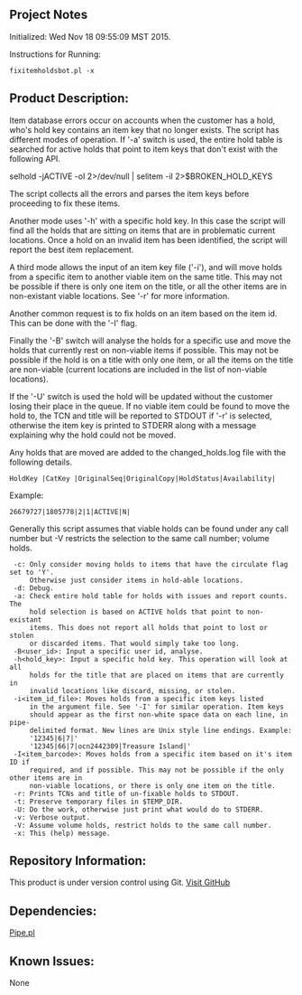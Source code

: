 Project Notes
-------------
Initialized: Wed Nov 18 09:55:09 MST 2015.

Instructions for Running:
```
fixitemholdsbot.pl -x
```

Product Description:
--------------------
Item database errors occur on accounts when the customer has a hold, who's 
hold key contains an item key that no longer exists. The script has
different modes of operation. If '-a' switch is used, the entire hold table
is searched for active holds that point to item keys that don't exist with
the following API.

 selhold -jACTIVE -oI 2>/dev/null | selitem -iI  2>$BROKEN_HOLD_KEYS 
 
The script collects all the errors and parses the item keys before proceeding
to fix these items.

Another mode uses '-h' with a specific hold key. In this case the script
will find all the holds that are sitting on items that are in problematic 
current locations. Once a hold on an invalid item has been identified, the
script will report the best item replacement. 

A third mode allows the input of an item key file ('-i'), and will move holds from
a specific item to another viable item on the same title. This may not be possible
if there is only one item on the title, or all the other items are in non-existant
viable locations. See '-r' for more information.

Another common request is to fix holds on an item based on the item id. This
can be done with the '-I' flag.

Finally the '-B' switch will analyse the holds for a specific use and move the
holds that currently rest on non-viable items if possible. This may not be 
possible if the hold is on a title with only one item, or all the items on 
the title are non-viable (current locations are included in the list of 
non-viable locations).

If the '-U' switch is used the hold will be updated without the customer
losing their place in the queue. If no viable item could be found to move 
the hold to, the TCN and title will be reported to STDOUT if '-r' is selected, 
otherwise the item key is printed to STDERR along with a message explaining 
why the hold could not be moved.

Any holds that are moved are added to the changed_holds.log file with the following details.
```
HoldKey |CatKey |OriginalSeq|OriginalCopy|HoldStatus|Availability|
```
Example:
```
26679727|1805778|2|1|ACTIVE|N|
```
Generally this script assumes that viable holds can be found under any call
number but -V restricts the selection to the same call number; volume holds.

```
 -c: Only consider moving holds to items that have the circulate flag set to 'Y'.
     Otherwise just consider items in hold-able locations. 
 -d: Debug.
 -a: Check entire hold table for holds with issues and report counts. The 
     hold selection is based on ACTIVE holds that point to non-existant 
     items. This does not report all holds that point to lost or stolen
     or discarded items. That would simply take too long.
 -B<user_id>: Input a specific user id, analyse.
 -h<hold_key>: Input a specific hold key. This operation will look at all
     holds for the title that are placed on items that are currently in 
     invalid locations like discard, missing, or stolen.
 -i<item_id_file>: Moves holds from a specific item keys listed
     in the argument file. See '-I' for similar operation. Item keys
     should appear as the first non-white space data on each line, in pipe-
     delimited format. New lines are Unix style line endings. Example: 
     '12345|6|7|'
     '12345|66|7|ocn2442309|Treasure Island|'
 -I<item_barcode>: Moves holds from a specific item based on it's item ID if
     required, and if possible. This may not be possible if the only other items are in
     non-viable locations, or there is only one item on the title.
 -r: Prints TCNs and title of un-fixable holds to STDOUT.
 -t: Preserve temporary files in $TEMP_DIR.
 -U: Do the work, otherwise just print what would do to STDERR.
 -v: Verbose output.
 -V: Assume volume holds, restrict holds to the same call number.
 -x: This (help) message.
```
 
Repository Information:
-----------------------
This product is under version control using Git.
[Visit GitHub](https://github.com/Edmonton-Public-Library)

Dependencies:
-------------
[Pipe.pl](https://github.com/anisbet/pipe)

Known Issues:
-------------
None

